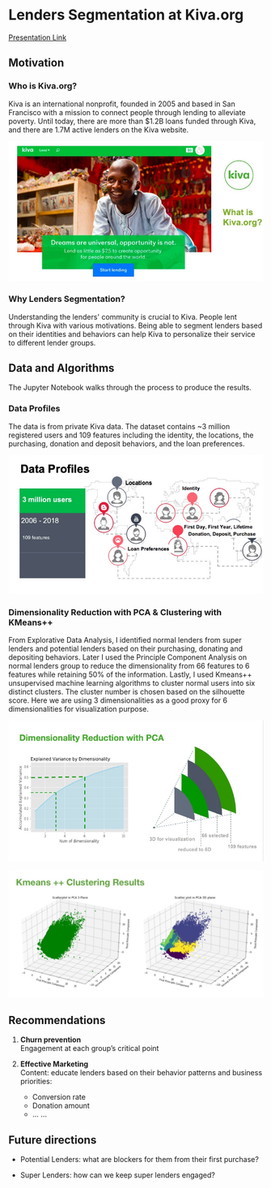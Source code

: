 # Lenders Segmentation at Kiva.org

[Presentation Link](https://docs.google.com/presentation/d/e/2PACX-1vTGus_OgudE6i2v9zcD-lBMmpm-x1KvW-vm2aWhnBZq8nOLBbJDvF_ZTIoM_Z68jMsoKUb7y9liV29f/pub?start=true&loop=false&delayms=3000)



## Motivation

### Who is Kiva.org?
Kiva is an international nonprofit, founded in 2005 and based in San Francisco with a mission to connect people through lending to alleviate poverty. Until today, there are more than $1.2B loans funded through Kiva, and there are 1.7M active lenders on the Kiva website.

![Kiva](https://github.com/liyouzhang/Lender_Segmentations_Kiva/blob/master/pics/kiva.jpg "slide from presentation")

### Why Lenders Segmentation?
Understanding the lenders' community is crucial to Kiva. People lent through Kiva with various motivations. Being able to segment lenders based on their identities and behaviors can help Kiva to personalize their service to different lender groups.

## Data and Algorithms

The Jupyter Notebook walks through the process to produce the results.

### Data Profiles
The data is from private Kiva data. The dataset contains ~3 million registered users and 109 features including the identity, the locations, the purchasing, donation and deposit behaviors, and the loan preferences.

![Data Profile](https://github.com/liyouzhang/Lender_Segmentations_Kiva/blob/master/pics/data_profiles.jpg "slide from presentation")


### Dimensionality Reduction with PCA & Clustering with KMeans++

From  Explorative Data Analysis, I identified normal lenders from super lenders and potential lenders based on their purchasing, donating and depositing behaviors. Later I used the Principle Component Analysis on normal lenders group to reduce the dimensionality from 66 features to 6 features while retaining 50% of the information. Lastly, I used Kmeans++ unsupervised machine learning algorithms to cluster normal users into six distinct clusters. The cluster number is chosen based on the silhouette score. Here we are using 3 dimensionalities as a good proxy for 6 dimensionalities for visualization purpose.

![PCA](https://github.com/liyouzhang/Lender_Segmentations_Kiva/blob/master/pics/PCA.jpg "slide from presentation")

![Kmeans++](https://github.com/liyouzhang/Lender_Segmentations_Kiva/blob/master/pics/clustering.jpg "slide from presentation")


## Recommendations

1. **Churn prevention**  
Engagement at each group’s critical point

2. **Effective Marketing**  
Content: educate lenders based on their behavior patterns and business priorities:
     -  Conversion rate
     -  Donation amount
     -  … …

## Future directions
 - Potential Lenders: what are blockers for them from their first purchase?

- Super Lenders: how can we keep super lenders engaged?


